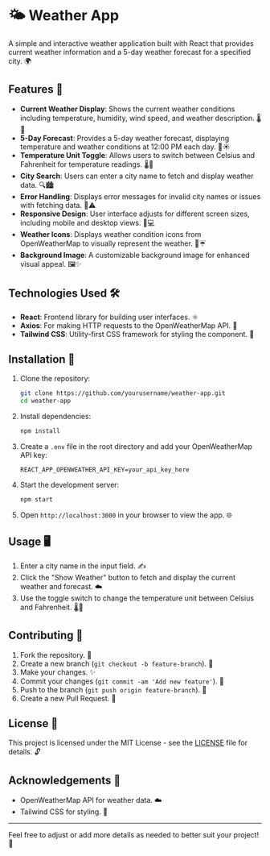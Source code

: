 
# 🌤️ Weather App

A simple and interactive weather application built with React that provides current weather information and a 5-day weather forecast for a specified city. 🌍

## Features 🌟

- **Current Weather Display**: Shows the current weather conditions including temperature, humidity, wind speed, and weather description. 🌡️💨
- **5-Day Forecast**: Provides a 5-day weather forecast, displaying temperature and weather conditions at 12:00 PM each day. 📅☀️
- **Temperature Unit Toggle**: Allows users to switch between Celsius and Fahrenheit for temperature readings. 🌡️🔄
- **City Search**: Users can enter a city name to fetch and display weather data. 🔍🏙️
- **Error Handling**: Displays error messages for invalid city names or issues with fetching data. 🚫⚠️
- **Responsive Design**: User interface adjusts for different screen sizes, including mobile and desktop views. 📱💻
- **Weather Icons**: Displays weather condition icons from OpenWeatherMap to visually represent the weather. 🌈☔
- **Background Image**: A customizable background image for enhanced visual appeal. 🖼️✨

## Technologies Used 🛠️

- **React**: Frontend library for building user interfaces. ⚛️
- **Axios**: For making HTTP requests to the OpenWeatherMap API. 📡
- **Tailwind CSS**: Utility-first CSS framework for styling the component. 🌈

## Installation 🚀

1. Clone the repository:

   ```bash
   git clone https://github.com/yourusername/weather-app.git
   cd weather-app
   ```

2. Install dependencies:

   ```bash
   npm install
   ```

3. Create a `.env` file in the root directory and add your OpenWeatherMap API key:

   ```plaintext
   REACT_APP_OPENWEATHER_API_KEY=your_api_key_here
   ```

4. Start the development server:

   ```bash
   npm start
   ```

5. Open `http://localhost:3000` in your browser to view the app. 🌐

## Usage 🖥️

1. Enter a city name in the input field. ✍️
2. Click the "Show Weather" button to fetch and display the current weather and forecast. ☁️
3. Use the toggle switch to change the temperature unit between Celsius and Fahrenheit. 🌡️🔄

## Contributing 🤝

1. Fork the repository. 🍴
2. Create a new branch (`git checkout -b feature-branch`). 🌿
3. Make your changes. ✨
4. Commit your changes (`git commit -am 'Add new feature'`). 📝
5. Push to the branch (`git push origin feature-branch`). 🚀
6. Create a new Pull Request. 🔄

## License 📝

This project is licensed under the MIT License - see the [LICENSE](LICENSE) file for details. 🔓

## Acknowledgements 🙏

- OpenWeatherMap API for weather data. ☁️
- Tailwind CSS for styling. 🎨

---

Feel free to adjust or add more details as needed to better suit your project! 🌟
